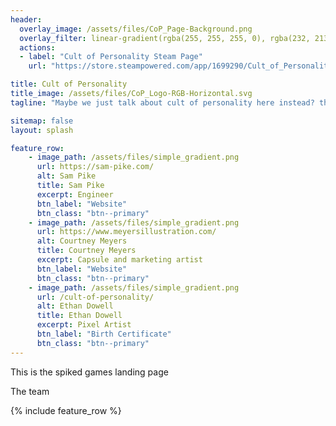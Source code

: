 ```yaml
---
header:
  overlay_image: /assets/files/CoP_Page-Background.png
  overlay_filter: linear-gradient(rgba(255, 255, 255, 0), rgba(232, 213, 183,1))
  actions:
  - label: "Cult of Personality Steam Page"
    url: "https://store.steampowered.com/app/1699290/Cult_of_Personality/"

title: Cult of Personality
title_image: /assets/files/CoP_Logo-RGB-Horizontal.svg
tagline: "Maybe we just talk about cult of personality here instead? that way its actually about the game and less about the studio"

sitemap: false
layout: splash

feature_row:
    - image_path: /assets/files/simple_gradient.png
      url: https://sam-pike.com/
      alt: Sam Pike
      title: Sam Pike
      excerpt: Engineer
      btn_label: "Website"
      btn_class: "btn--primary"
    - image_path: /assets/files/simple_gradient.png
      url: https://www.meyersillustration.com/
      alt: Courtney Meyers
      title: Courtney Meyers
      excerpt: Capsule and marketing artist
      btn_label: "Website"
      btn_class: "btn--primary"
    - image_path: /assets/files/simple_gradient.png
      url: /cult-of-personality/
      alt: Ethan Dowell
      title: Ethan Dowell
      excerpt: Pixel Artist
      btn_label: "Birth Certificate"
      btn_class: "btn--primary"
---
```


This is the spiked games landing page

The team

{% include feature_row %}